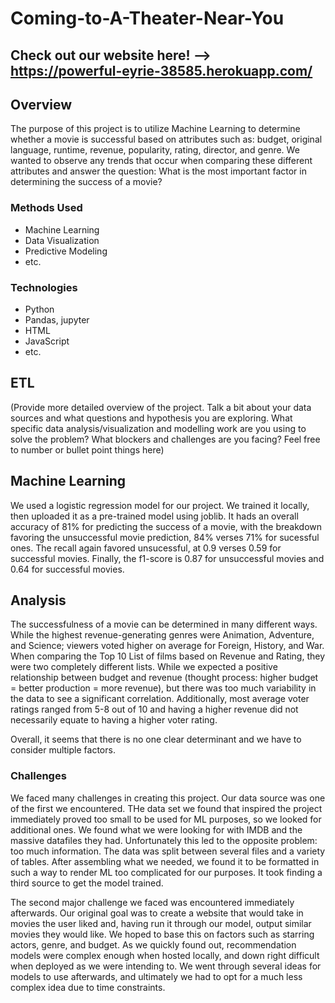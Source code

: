 # Coming-to-A-Theater-Near-You

## Check out our website here! --> https://powerful-eyrie-38585.herokuapp.com/

## Overview
The purpose of this project is to utilize Machine Learning to determine whether a movie is successful based on attributes such as: budget, original language, runtime, revenue, popularity, rating, director, and genre. We wanted to observe any trends that occur when comparing these different attributes and answer the question: What is the most important factor in determining the success of a movie?


### Methods Used
* Machine Learning
* Data Visualization
* Predictive Modeling
* etc.

### Technologies
* Python
* Pandas, jupyter
* HTML
* JavaScript
* etc. 

## ETL
(Provide more detailed overview of the project.  Talk a bit about your data sources and what questions and hypothesis you are exploring. What specific data analysis/visualization and modelling work are you using to solve the problem? What blockers and challenges are you facing?  Feel free to number or bullet point things here)

## Machine Learning
We used a logistic regression model for our project. We trained it locally, then uploaded it as a pre-trained model using joblib. It hads an overall accuracy of 81% for predicting the success of a movie, with the breakdown favoring the unsuccessful movie prediction, 84% verses 71% for sucessful ones. The recall again favored unsucessful, at 0.9 verses 0.59 for successful movies. Finally, the f1-score is 0.87 for unsuccessful movies and 0.64 for successful movies.

## Analysis
The successfulness of a movie can be determined in many different ways. While the highest revenue-generating genres were Animation, Adventure, and Science; viewers voted higher on average for Foreign, History, and War. When comparing the Top 10 List of films based on Revenue and Rating, they were two completely different lists. While we expected a positive relationship between budget and revenue (thought process: higher budget = better production = more revenue), but there was too much variability in the data to see a significant correlation. Additionally, most average voter ratings ranged from 5-8 out of 10 and having a higher revenue did not necessarily equate to having a higher voter rating.

Overall, it seems that there is no one clear determinant and we have to consider multiple factors. 

### Challenges
We faced many challenges in creating this project. 
Our data source was one of the first we encountered. THe data set we found that inspired the project immediately proved too small to be used for ML purposes, so we looked for additional ones. We found what we were looking for with IMDB and the massive datafiles they had.
Unfortunately this led to the opposite problem: too much information. The data was split between several files and a variety of tables. After assembling what we needed, we found it to be formatted in such a way to render ML too complicated for our purposes. It took finding a third source to get the model trained.

The second major challenge we faced was encountered immediately afterwards. Our original goal was to create a website that would take in movies the user liked and, having run it through our model, output similar movies they would like. We hoped to base this on factors such as starring actors, genre, and budget. As we quickly found out, recommendation models were complex enough when hosted locally, and down right difficult when deployed as we were intending to. We went through several ideas for models to use afterwards, and ultimately we had to opt for a much less complex idea due to time constraints.
